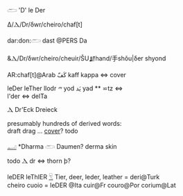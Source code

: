 𓂧 'D' le Der  

Δ/Ⲇ/Dr/δwr/cheiro/chaf[t]  

dar:don:𓂧 dast @PERS Da  

&Ⲇ/Dr/δwr/cheiro/cheuir/ŠU𒋗hand/手shǒu|δer shyond  

  AR:chaf[t]@Arab كَفّ kaff kappa ⇔ cover  

leDer leTher llodr 𐤉 yod يَد yad ** ⋍tz ⇔  
l'der ⇔ delTa  

Ⲇ Dr'Eck Dreieck  

presumably hundreds of derived words:  
draft drag … [cover](cover)? todo  

[𓂝](𓂝) *Dharma 𓂧 Daumen? derma skin  


todo Ⲇ dr ⇔ thorn þ?  

leDER leThIER [𓄛](𓄛) Tier, deer, leder, leather = deri@Turk  
cheiro cuoio = leDER @Ita cuir@Fr couro@Por corium@Lat  